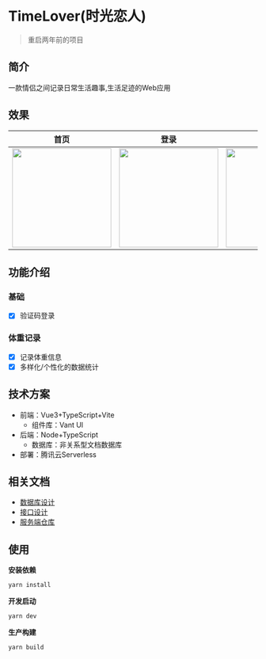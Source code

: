 # TimeLover(时光恋人)
>重启两年前的项目
## 简介
一款情侣之间记录日常生活趣事,生活足迹的Web应用

## 效果
| 首页                                                                                        | 登录                                                                                        | 菜单                                                                                        | 体重记录                                                                                    |
| ------------------------------------------------------------------------------------------- | ------------------------------------------------------------------------------------------- | ------------------------------------------------------------------------------------------- | ------------------------------------------------------------------------------------------- |
| <img width="200" src="https://img.cdn.sugarat.top/mdImg/MTYzNzQ4NTA2MzkyMw==637485063923"/> | <img width="200" src="https://img.cdn.sugarat.top/mdImg/MTYzNzQ4NTE1MDExNQ==637485150115"/> | <img width="200" src="https://img.cdn.sugarat.top/mdImg/MTYzNzQ4NTE5OTA2MA==637485199060"/> | <img width="200" src="https://img.cdn.sugarat.top/mdImg/MTYzNzQ4NTI1ODAxMw==637485258013"/> |
## 功能介绍
### 基础
* [x] 验证码登录

### 体重记录
* [x] 记录体重信息
* [x] 多样化/个性化的数据统计

<!--旧
* 基础
  * 登录
  * 注册
  * 重置密码
  * 完善个人信息
  * 绑定恋人账号
* 核心
  * 发表纪念日信息
  * 足迹
  * 为他/她打分
* 开发中
  * 一键呼唤对方起床
  * 时间胶囊 -->

## 技术方案
* 前端：Vue3+TypeScript+Vite
  * 组件库：Vant UI
* 后端：Node+TypeScript
  * 数据库：非关系型文档数据库
* 部署：腾讯云Serverless

## 相关文档
* [数据库设计](./docs/db.md)
* [接口设计](./docs/api.md)
* [服务端仓库](https://github.com/ATQQ/time-lover-server)
## 使用

**安装依赖**
```sh
yarn install
```

**开发启动**
```sh
yarn dev
```

**生产构建**
```
yarn build
```
